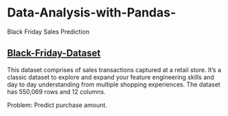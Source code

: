 # Data-Analysis-with-Pandas-
Black Friday Sales Prediction

## <u>Black-Friday-Dataset</u>
This dataset comprises of sales transactions captured at a retail store. 
It’s a classic dataset to explore and expand your feature engineering skills and day to day understanding from multiple shopping experiences.
The dataset has 550,069 rows and 12 columns.

Problem: Predict purchase amount.
